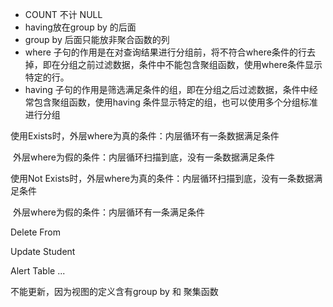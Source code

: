 + COUNT 不计 NULL
+ having放在group by 的后面
+ group by 后面只能放非聚合函数的列
+ where 子句的作用是在对查询结果进行分组前，将不符合where条件的行去掉，即在分组之前过滤数据，条件中不能包含聚组函数，使用where条件显示特定的行。
+ having 子句的作用是筛选满足条件的组，即在分组之后过滤数据，条件中经常包含聚组函数，使用having 条件显示特定的组，也可以使用多个分组标准进行分组



使用Exists时，外层where为真的条件：内层循环有一条数据满足条件

​              外层where为假的条件：内层循环扫描到底，没有一条数据满足条件

使用Not Exists时，外层where为真的条件：内层循环扫描到底，没有一条数据满足条件

​                   外层where为假的条件：内层循环有一条满足条件



Delete From

Update Student

Alert Table ...



不能更新，因为视图的定义含有group by 和 聚集函数